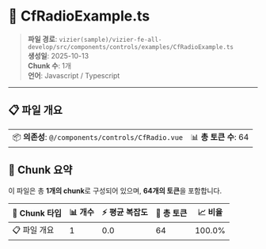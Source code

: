# 📄 CfRadioExample.ts

> **파일 경로**: `vizier(sample)/vizier-fe-all-develop/src/components/controls/examples/CfRadioExample.ts`  
> **생성일**: 2025-10-13  
> **Chunk 수**: 1개  
> **언어**: Javascript / Typescript
---


## 📋 파일 개요

| | |
|--|--|
| 📦 **의존성**: `@/components/controls/CfRadio.vue` | 📊 **총 토큰 수**: 64 |






## 🧩 Chunk 요약

이 파일은 총 **1개의 chunk**로 구성되어 있으며, **64개의 토큰**을 포함합니다.

| 🧩 Chunk 타입 | 📊 개수 | ⚡ 평균 복잡도 | 📝 총 토큰 | 📈 비율 |
|---------------|--------|-------------|----------|--------|
| 📋 파일 개요 | 1 | 0.0 | 64 | 100.0% |

